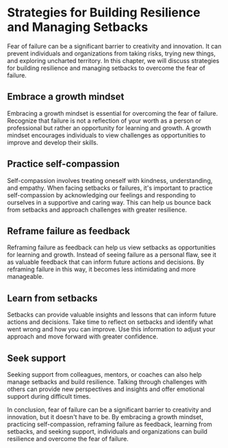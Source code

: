 Strategies for Building Resilience and Managing Setbacks
===============================================================================================

Fear of failure can be a significant barrier to creativity and innovation. It can prevent individuals and organizations from taking risks, trying new things, and exploring uncharted territory. In this chapter, we will discuss strategies for building resilience and managing setbacks to overcome the fear of failure.

Embrace a growth mindset
------------------------

Embracing a growth mindset is essential for overcoming the fear of failure. Recognize that failure is not a reflection of your worth as a person or professional but rather an opportunity for learning and growth. A growth mindset encourages individuals to view challenges as opportunities to improve and develop their skills.

Practice self-compassion
------------------------

Self-compassion involves treating oneself with kindness, understanding, and empathy. When facing setbacks or failures, it's important to practice self-compassion by acknowledging our feelings and responding to ourselves in a supportive and caring way. This can help us bounce back from setbacks and approach challenges with greater resilience.

Reframe failure as feedback
---------------------------

Reframing failure as feedback can help us view setbacks as opportunities for learning and growth. Instead of seeing failure as a personal flaw, see it as valuable feedback that can inform future actions and decisions. By reframing failure in this way, it becomes less intimidating and more manageable.

Learn from setbacks
-------------------

Setbacks can provide valuable insights and lessons that can inform future actions and decisions. Take time to reflect on setbacks and identify what went wrong and how you can improve. Use this information to adjust your approach and move forward with greater confidence.

Seek support
------------

Seeking support from colleagues, mentors, or coaches can also help manage setbacks and build resilience. Talking through challenges with others can provide new perspectives and insights and offer emotional support during difficult times.

In conclusion, fear of failure can be a significant barrier to creativity and innovation, but it doesn't have to be. By embracing a growth mindset, practicing self-compassion, reframing failure as feedback, learning from setbacks, and seeking support, individuals and organizations can build resilience and overcome the fear of failure.
